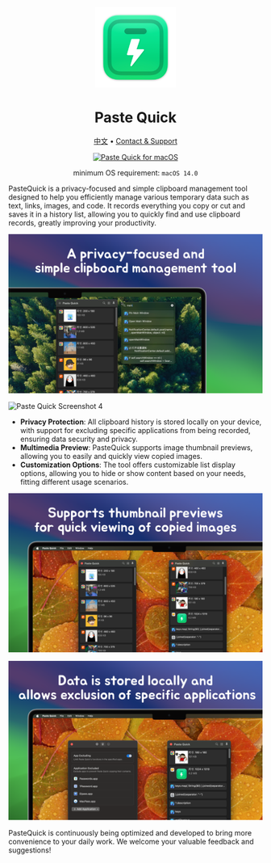 <div align="center">
  <br />
  <br />
  <a href="https://wangchujiang.com/paste-quick/">
  <img src="./assets/logo.png" alt="Paste Quick LOGO" width="160" height="160">
  </a>
  <h1>Paste Quick</h1>
  <!--rehype:style=border: 0;-->
  <p>
    <a href="./README.zh.md">中文</a> • 
    <a target="_blank" href="https://github.com/jaywcjlove/paste-quick/issues/new?assignees=&labels=support%2Cfeedback%2Cquestion&projects=&template=bug_report.yml&title=%F0%9F%99%8B%E2%80%8D%E2%99%82%EF%B8%8F+Support+%26+Feedback%3A+Paste+Quick">Contact & Support</a>
  </p>
  <p>
    <a target="_blank" href="https://apps.apple.com/app/paste-quick/6723903021" title="Paste Quick for macOS">
      <img alt="Paste Quick for macOS" src="https://jaywcjlove.github.io/sb/download/macos.svg" height="51">
    </a>
  </p>
</div>

<div align="center">

minimum OS requirement: `macOS 14.0`

</div>

PasteQuick is a privacy-focused and simple clipboard management tool designed to help you efficiently manage various temporary data such as text, links, images, and code. It records everything you copy or cut and saves it in a history list, allowing you to quickly find and use clipboard records, greatly improving your productivity.

![Paste Quick Screenshot 1](./assets/screenshots-1.png)

![Paste Quick Screenshot 4](./assets/screenshots-4.png)

- **Privacy Protection**: All clipboard history is stored locally on your device, with support for excluding specific applications from being recorded, ensuring data security and privacy.
- **Multimedia Preview**: PasteQuick supports image thumbnail previews, allowing you to easily and quickly view copied images.
- **Customization Options**: The tool offers customizable list display options, allowing you to hide or show content based on your needs, fitting different usage scenarios.

![Paste Quick Screenshot 2](./assets/screenshots-2.png)

![Paste Quick Screenshot 3](./assets/screenshots-3.png)

PasteQuick is continuously being optimized and developed to bring more convenience to your daily work. We welcome your valuable feedback and suggestions!

<!--idoc:config:
site: Paste Quick
title: A privacy-focused and simple clipboard management tool that efficiently handles various types of temporary data, including text, links, images, and code.
keywords: PasteQuick, clipboard manager, privacy tool, data management, text management, image management, link management, code snippet manager, macOS app
-->